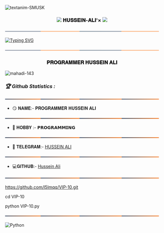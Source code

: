 ![textanim-SMUSK](https://github.com/Z3RO-IQ/ZR/assets/148701546/b5e6768f-b63e-40bb-bd53-72d7e8a3cddd)

<h3 align="center">
  <img src="https://emoji.discord.st/emojis/768b108d-274f-4f44-a634-8477b16efce7.gif" width="25">
    𝐇𝐔𝐒𝐒𝐄𝐈𝐍-𝐀𝐋𝐈'×   
  <img src="https://emoji.discord.st/emojis/768b108d-274f-4f44-a634-8477b16efce7.gif" width="25">
</h3>
 
<img align="center" alt="line" src="https://github.com/DalpatRathore/dalpatrathore/blob/main/assets/images/line-1.svg">
 
[![Typing SVG](https://readme-typing-svg.herokuapp.com?color=%23F70B10&size=27&lines=Follow'×+My+Telegram+Jhon'×)](https://t.me/MR_HC6)
 
</p>
 
<img align="center" alt="line" src="https://github.com/DalpatRathore/dalpatrathore/blob/main/assets/images/line-1.svg">
 
<h3 align="center"> 𝐏𝐑𝐎𝐆𝐑𝐀𝐌𝐌𝐄𝐑 𝐇𝐔𝐒𝐒𝐄𝐈𝐍 𝐀𝐋𝐈 </h3>
 
<p align="left"> <img src="https://komarev.com/ghpvc/?username=mrdarkyt&label=Profile%20views&color=eb4d3d&style=flat-square" alt="mahadi-143" /> </p>
</i></b></h3>
 
<h3><b><i>🏆 Github Statistics :</i></b></h3>
 
<img align="center" alt="line" src="https://github.com/DalpatRathore/dalpatrathore/blob/main/assets/images/line-2.svg">
 
- 😏 𝐍𝐀𝐌𝐄:- 𝐏𝐑𝐎𝐆𝐑𝐀𝐌𝐌𝐄𝐑 𝐇𝐔𝐒𝐒𝐄𝐈𝐍 𝐀𝐋𝐈
 
<img align="center" alt="line" src="https://github.com/DalpatRathore/dalpatrathore/blob/main/assets/images/line-2.svg">
 
- 🤨 𝐇𝐎𝐁𝐁𝐘 :- 𝗣𝗥𝗢𝗚𝗥𝗔𝗠𝗠𝗜𝗡𝗚
 
<img align="center" alt="line" src="https://github.com/DalpatRathore/dalpatrathore/blob/main/assets/images/line-2.svg">
 
- 📱 𝐓𝐄𝐋𝐄𝐆𝐑𝐀𝐌:- [HUSSEIN ALI](https://t.me/MR_HC6)
 
<img align="center" alt="line" src="https://github.com/DalpatRathore/dalpatrathore/blob/main/assets/images/line-2.svg">
 
- 💻𝐆𝐈𝐓𝐇𝐔𝐁:- [Hussein Ali](https://github.com/l5lmqq)
 
<img align="center" alt="line" src="https://github.com/DalpatRathore/dalpatrathore/blob/main/assets/images/line-2.svg">


https://github.com/l5lmqq/VIP-10.git

cd VIP-10

python VIP-10.py
 
<img align="center" alt="line" src="https://github.com/DalpatRathore/dalpatrathore/blob/main/assets/images/line-2.svg">

![Python](https://img.shields.io/badge/-Python-05122A?style=flat&logo=python) 
